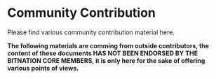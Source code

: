 # Community Contribution

Please find various community contribution material here. 

**The following materials are comming from outside contributors, the content of these documents HAS NOT BEEN ENDORSED BY THE BITNATION CORE MEMBERS, it is only here for the sake of offering various points of views.**
